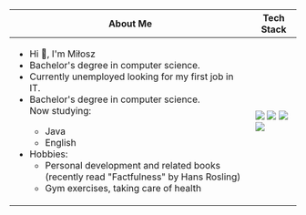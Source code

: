 | About Me | Tech Stack |
|----------|---------|
|<ul><li>Hi 👋, I'm Miłosz</li><li>Bachelor's degree in computer science.</li> <li>Currently unemployed looking for my first job in IT.</li><li>Bachelor's degree in computer science.</li>Now studying:<ul><li>Java</li><li>English</li></ul><li>Hobbies:<ul><li>Personal development and related books (recently read "Factfulness" by Hans Rosling)</li><li>Gym exercises, taking care of health</li></ul></li></ul> |<img src="https://img.shields.io/badge/Java-ED8B00?style=for-the-badge&logo=java&logoColor=white"> <img src="https://img.shields.io/badge/Kotlin-0095D5?&style=for-the-badge&logo=kotlin&logoColor=white"> <img src="https://img.shields.io/badge/Android_Studio-3DDC84?style=for-the-badge&logo=android-studio&logoColor=white"> <img src="https://img.shields.io/badge/IntelliJ_IDEA-000000.svg?style=for-the-badge&logo=intellij-idea&logoColor=white">
